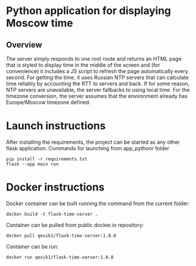 # Python application for displaying Moscow time
## Overview
The server simply responds to one root route and returns an HTML page that is styled to display time in the middle of the screen and (for convenience) it includes a JS script to refresh the page automatically every second. For getting the time, it uses Russian NTP servers that can calculate time reliably by accounting the RTT to servers and back. If for some reason, NTP servers are unavailable, the server fallbacks to using local time. For the timezone conversion, the server assumes that the environment already has Europe/Moscow timezone defined. 
# Launch instructions
After installing the requirements, the project can be started as any other flask application.
Commands for launching from app\_python/ folder
```
pip install -r requirements.txt
flask --app main run
```

# Docker instructions
Docker container can be built running the command from the current folder:
```
docker build -t flask-time-server .
```

Container can be pulled from public docker.io repository:
```
docker pull qexik1/flask-time-server:1.0.0
```

Container can be run:
```
docker run qexik1/flask-time-server:1.0.0
```
